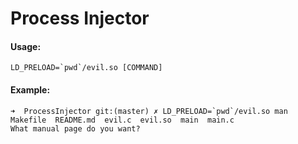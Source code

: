 # Process Injector

#### Usage:
```
LD_PRELOAD=`pwd`/evil.so [COMMAND]
```


#### Example: 
```
➜  ProcessInjector git:(master) ✗ LD_PRELOAD=`pwd`/evil.so man
Makefile  README.md  evil.c  evil.so  main  main.c
What manual page do you want?
```

